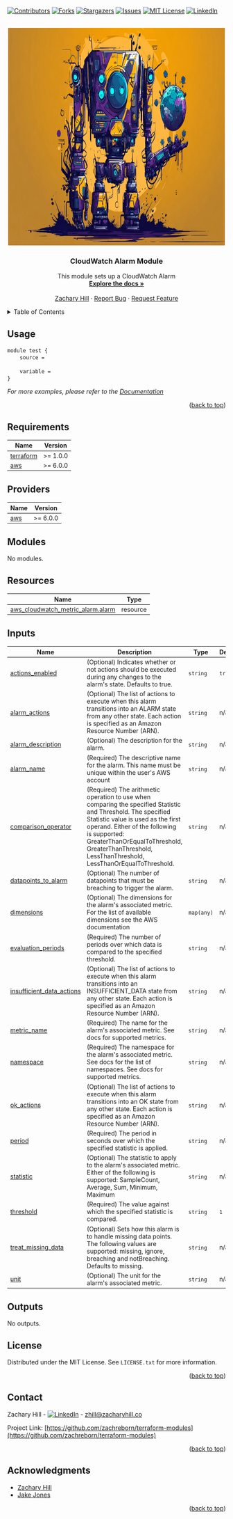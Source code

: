 <!-- Blank module readme template: Do a search and replace with your text editor for the following: `module_name`, `module_description` -->
<!-- Improved compatibility of back to top link: See: https://github.com/othneildrew/Best-README-Template/pull/73 -->

<a name="readme-top"></a>

<!-- PROJECT SHIELDS -->
<!--
*** I'm using markdown "reference style" links for readability.
*** Reference links are enclosed in brackets [ ] instead of parentheses ( ).
*** See the bottom of this document for the declaration of the reference variables
*** for contributors-url, forks-url, etc. This is an optional, concise syntax you may use.
*** https://www.markdownguide.org/basic-syntax/#reference-style-links
-->

[![Contributors][contributors-shield]][contributors-url]
[![Forks][forks-shield]][forks-url]
[![Stargazers][stars-shield]][stars-url]
[![Issues][issues-shield]][issues-url]
[![MIT License][license-shield]][license-url]
[![LinkedIn][linkedin-shield]][linkedin-url]

<!-- PROJECT LOGO -->
<br />
<div align="center">
  <a href="https://github.com/zachreborn/terraform-modules">
    <img src="/images/terraform_modules_logo.webp" alt="Logo" width="500" height="500">
  </a>

<h3 align="center">CloudWatch Alarm Module</h3>
  <p align="center">
    This module sets up a CloudWatch Alarm
    <br />
    <a href="https://github.com/zachreborn/terraform-modules"><strong>Explore the docs »</strong></a>
    <br />
    <br />
    <a href="https://zacharyhill.co">Zachary Hill</a>
    ·
    <a href="https://github.com/zachreborn/terraform-modules/issues">Report Bug</a>
    ·
    <a href="https://github.com/zachreborn/terraform-modules/issues">Request Feature</a>
  </p>
</div>

<!-- TABLE OF CONTENTS -->
<details>
  <summary>Table of Contents</summary>
  <ol>
    <li><a href="#usage">Usage</a></li>
    <li><a href="#requirements">Requirements</a></li>
    <li><a href="#providers">Providers</a></li>
    <li><a href="#modules">Modules</a></li>
    <li><a href="#Resources">Resources</a></li>
    <li><a href="#inputs">Inputs</a></li>
    <li><a href="#outputs">Outputs</a></li>
    <li><a href="#license">License</a></li>
    <li><a href="#contact">Contact</a></li>
    <li><a href="#acknowledgments">Acknowledgments</a></li>
  </ol>
</details>

<!-- USAGE EXAMPLES -->

## Usage

```
module test {
    source =

    variable =
}
```

_For more examples, please refer to the [Documentation](https://github.com/zachreborn/terraform-modules)_

<p align="right">(<a href="#readme-top">back to top</a>)</p>

<!-- terraform-docs output will be input automatically below-->
<!-- terraform-docs markdown table --output-file README.md --output-mode inject .-->
<!-- BEGIN_TF_DOCS -->

## Requirements

| Name                                                                     | Version  |
| ------------------------------------------------------------------------ | -------- |
| <a name="requirement_terraform"></a> [terraform](#requirement_terraform) | >= 1.0.0 |
| <a name="requirement_aws"></a> [aws](#requirement_aws)                   | >= 6.0.0 |

## Providers

| Name                                             | Version  |
| ------------------------------------------------ | -------- |
| <a name="provider_aws"></a> [aws](#provider_aws) | >= 6.0.0 |

## Modules

No modules.

## Resources

| Name                                                                                                                                     | Type     |
| ---------------------------------------------------------------------------------------------------------------------------------------- | -------- |
| [aws_cloudwatch_metric_alarm.alarm](https://registry.terraform.io/providers/hashicorp/aws/latest/docs/resources/cloudwatch_metric_alarm) | resource |

## Inputs

| Name                                                                                                         | Description                                                                                                                                                                                                                                                                                            | Type       | Default | Required |
| ------------------------------------------------------------------------------------------------------------ | ------------------------------------------------------------------------------------------------------------------------------------------------------------------------------------------------------------------------------------------------------------------------------------------------------ | ---------- | ------- | :------: |
| <a name="input_actions_enabled"></a> [actions_enabled](#input_actions_enabled)                               | (Optional) Indicates whether or not actions should be executed during any changes to the alarm's state. Defaults to true.                                                                                                                                                                              | `string`   | `true`  |    no    |
| <a name="input_alarm_actions"></a> [alarm_actions](#input_alarm_actions)                                     | (Optional) The list of actions to execute when this alarm transitions into an ALARM state from any other state. Each action is specified as an Amazon Resource Number (ARN).                                                                                                                           | `string`   | n/a     |   yes    |
| <a name="input_alarm_description"></a> [alarm_description](#input_alarm_description)                         | (Optional) The description for the alarm.                                                                                                                                                                                                                                                              | `string`   | n/a     |   yes    |
| <a name="input_alarm_name"></a> [alarm_name](#input_alarm_name)                                              | (Required) The descriptive name for the alarm. This name must be unique within the user's AWS account                                                                                                                                                                                                  | `string`   | n/a     |   yes    |
| <a name="input_comparison_operator"></a> [comparison_operator](#input_comparison_operator)                   | (Required) The arithmetic operation to use when comparing the specified Statistic and Threshold. The specified Statistic value is used as the first operand. Either of the following is supported: GreaterThanOrEqualToThreshold, GreaterThanThreshold, LessThanThreshold, LessThanOrEqualToThreshold. | `string`   | n/a     |   yes    |
| <a name="input_datapoints_to_alarm"></a> [datapoints_to_alarm](#input_datapoints_to_alarm)                   | (Optional) The number of datapoints that must be breaching to trigger the alarm.                                                                                                                                                                                                                       | `string`   | n/a     |   yes    |
| <a name="input_dimensions"></a> [dimensions](#input_dimensions)                                              | (Optional) The dimensions for the alarm's associated metric. For the list of available dimensions see the AWS documentation                                                                                                                                                                            | `map(any)` | n/a     |   yes    |
| <a name="input_evaluation_periods"></a> [evaluation_periods](#input_evaluation_periods)                      | (Required) The number of periods over which data is compared to the specified threshold.                                                                                                                                                                                                               | `string`   | n/a     |   yes    |
| <a name="input_insufficient_data_actions"></a> [insufficient_data_actions](#input_insufficient_data_actions) | (Optional) The list of actions to execute when this alarm transitions into an INSUFFICIENT_DATA state from any other state. Each action is specified as an Amazon Resource Number (ARN).                                                                                                               | `string`   | n/a     |   yes    |
| <a name="input_metric_name"></a> [metric_name](#input_metric_name)                                           | (Required) The name for the alarm's associated metric. See docs for supported metrics.                                                                                                                                                                                                                 | `string`   | n/a     |   yes    |
| <a name="input_namespace"></a> [namespace](#input_namespace)                                                 | (Required) The namespace for the alarm's associated metric. See docs for the list of namespaces. See docs for supported metrics.                                                                                                                                                                       | `string`   | n/a     |   yes    |
| <a name="input_ok_actions"></a> [ok_actions](#input_ok_actions)                                              | (Optional) The list of actions to execute when this alarm transitions into an OK state from any other state. Each action is specified as an Amazon Resource Number (ARN).                                                                                                                              | `string`   | n/a     |   yes    |
| <a name="input_period"></a> [period](#input_period)                                                          | (Required) The period in seconds over which the specified statistic is applied.                                                                                                                                                                                                                        | `string`   | n/a     |   yes    |
| <a name="input_statistic"></a> [statistic](#input_statistic)                                                 | (Optional) The statistic to apply to the alarm's associated metric. Either of the following is supported: SampleCount, Average, Sum, Minimum, Maximum                                                                                                                                                  | `string`   | n/a     |   yes    |
| <a name="input_threshold"></a> [threshold](#input_threshold)                                                 | (Required) The value against which the specified statistic is compared.                                                                                                                                                                                                                                | `string`   | `1`     |    no    |
| <a name="input_treat_missing_data"></a> [treat_missing_data](#input_treat_missing_data)                      | (Optional) Sets how this alarm is to handle missing data points. The following values are supported: missing, ignore, breaching and notBreaching. Defaults to missing.                                                                                                                                 | `string`   | n/a     |   yes    |
| <a name="input_unit"></a> [unit](#input_unit)                                                                | (Optional) The unit for the alarm's associated metric.                                                                                                                                                                                                                                                 | `string`   | n/a     |   yes    |

## Outputs

No outputs.

<!-- END_TF_DOCS -->

<!-- LICENSE -->

## License

Distributed under the MIT License. See `LICENSE.txt` for more information.

<p align="right">(<a href="#readme-top">back to top</a>)</p>

<!-- CONTACT -->

## Contact

Zachary Hill - [![LinkedIn][linkedin-shield]][linkedin-url] - zhill@zacharyhill.co

Project Link: [https://github.com/zachreborn/terraform-modules](https://github.com/zachreborn/terraform-modules)

<p align="right">(<a href="#readme-top">back to top</a>)</p>

<!-- ACKNOWLEDGMENTS -->

## Acknowledgments

- [Zachary Hill](https://zacharyhill.co)
- [Jake Jones](https://github.com/jakeasarus)

<p align="right">(<a href="#readme-top">back to top</a>)</p>

<!-- MARKDOWN LINKS & IMAGES -->
<!-- https://www.markdownguide.org/basic-syntax/#reference-style-links -->

[contributors-shield]: https://img.shields.io/github/contributors/zachreborn/terraform-modules.svg?style=for-the-badge
[contributors-url]: https://github.com/zachreborn/terraform-modules/graphs/contributors
[forks-shield]: https://img.shields.io/github/forks/zachreborn/terraform-modules.svg?style=for-the-badge
[forks-url]: https://github.com/zachreborn/terraform-modules/network/members
[stars-shield]: https://img.shields.io/github/stars/zachreborn/terraform-modules.svg?style=for-the-badge
[stars-url]: https://github.com/zachreborn/terraform-modules/stargazers
[issues-shield]: https://img.shields.io/github/issues/zachreborn/terraform-modules.svg?style=for-the-badge
[issues-url]: https://github.com/zachreborn/terraform-modules/issues
[license-shield]: https://img.shields.io/github/license/zachreborn/terraform-modules.svg?style=for-the-badge
[license-url]: https://github.com/zachreborn/terraform-modules/blob/master/LICENSE.txt
[linkedin-shield]: https://img.shields.io/badge/-LinkedIn-black.svg?style=for-the-badge&logo=linkedin&colorB=555
[linkedin-url]: https://www.linkedin.com/in/zachary-hill-5524257a/
[product-screenshot]: /images/screenshot.webp
[Terraform.io]: https://img.shields.io/badge/Terraform-7B42BC?style=for-the-badge&logo=terraform
[Terraform-url]: https://terraform.io
